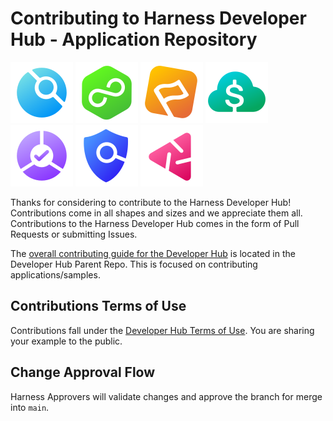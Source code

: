 # Contributing to Harness Developer Hub - Application Repository

![CI](static/img/icon_ci.svg)
![CD](static/img/icon_cd.svg)
![FF](static/img/icon_ff.svg)
![CCM](static/img/icon_ccm.svg)
![SRM](static/img/icon_srm.svg)
![STO](static/img/icon_sto.svg)
![CE](static/img/icon_ce.svg)

Thanks for considering to contribute to the Harness Developer Hub! Contributions come in all shapes and sizes and we appreciate them all. Contributions to the Harness Developer Hub comes in the form of Pull Requests or submitting Issues. 

The [overall contributing guide for the Developer Hub](https://github.com/harness/developer-hub/blob/main/CONTRIBUTING.md) is located in the 
Developer Hub Parent Repo. This is focused on contributing applications/samples. 

## Contributions Terms of Use
Contributions fall under the [Developer Hub Terms of Use](https://harness-developer.netlify.app/legal/terms-of-use). You are sharing your example to the public. 


## Change Approval Flow
Harness Approvers will validate changes and approve the branch for merge into `main`.